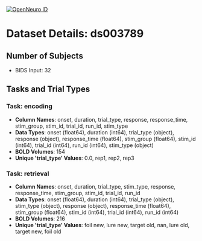 [![OpenNeuro ID](https://img.shields.io/badge/OpenNeuro_Dataset-ds003789-blue?style=for-the-badge)](https://openneuro.org/datasets/ds003789)

# Dataset Details: ds003789

## Number of Subjects
- BIDS Input: 32

## Tasks and Trial Types
### Task: encoding
- **Column Names**: onset, duration, trial_type, response, response_time, stim_group, stim_id, trial_id, run_id, stim_type
- **Data Types**: onset (float64), duration (int64), trial_type (object), response (object), response_time (float64), stim_group (float64), stim_id (int64), trial_id (int64), run_id (int64), stim_type (object)
- **BOLD Volumes**: 154
- **Unique 'trial_type' Values**: 0.0, rep1, rep2, rep3

### Task: retrieval
- **Column Names**: onset, duration, trial_type, stim_type, response, response_time, stim_group, stim_id, trial_id, run_id
- **Data Types**: onset (float64), duration (int64), trial_type (object), stim_type (object), response (object), response_time (float64), stim_group (float64), stim_id (int64), trial_id (int64), run_id (int64)
- **BOLD Volumes**: 216
- **Unique 'trial_type' Values**: foil new, lure new, target old, nan, lure old, target new, foil old

